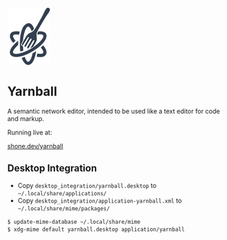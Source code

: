 ![Yarnball Logo](images/icon.svg)

# Yarnball

A semantic network editor, intended to be used like a text editor for code and markup.

Running live at:

[shone.dev/yarnball](https://shone.dev/yarnball/)

## Desktop Integration

- Copy `desktop_integration/yarnball.desktop` to `~/.local/share/applications/`
- Copy `desktop_integration/application-yarnball.xml` to `~/.local/share/mime/packages/`

```bash
$ update-mime-database ~/.local/share/mime
$ xdg-mime default yarnball.desktop application/yarnball
```

